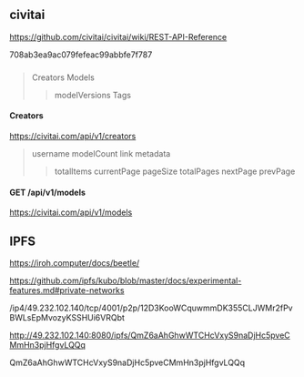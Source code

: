 ## civitai
https://github.com/civitai/civitai/wiki/REST-API-Reference


708ab3ea9ac079fefeac99abbfe7f787

###
> Creators
> Models
> > modelVersions
> Tags


#### Creators
https://civitai.com/api/v1/creators

> username
> modelCount
> link
> metadata
> > totalItems
> > currentPage
> > pageSize
> > totalPages
> > nextPage
> > prevPage
>

#### GET /api/v1/models
https://civitai.com/api/v1/models


## IPFS
https://iroh.computer/docs/beetle/

https://github.com/ipfs/kubo/blob/master/docs/experimental-features.md#private-networks

/ip4/49.232.102.140/tcp/4001/p2p/12D3KooWCquwmmDK355CLJWMr2fPvBWLsEpMvozyKSSHUi6VRQbt

http://49.232.102.140:8080/ipfs/QmZ6aAhGhwWTCHcVxyS9naDjHc5pveCMmHn3pjHfgvLQQq

QmZ6aAhGhwWTCHcVxyS9naDjHc5pveCMmHn3pjHfgvLQQq